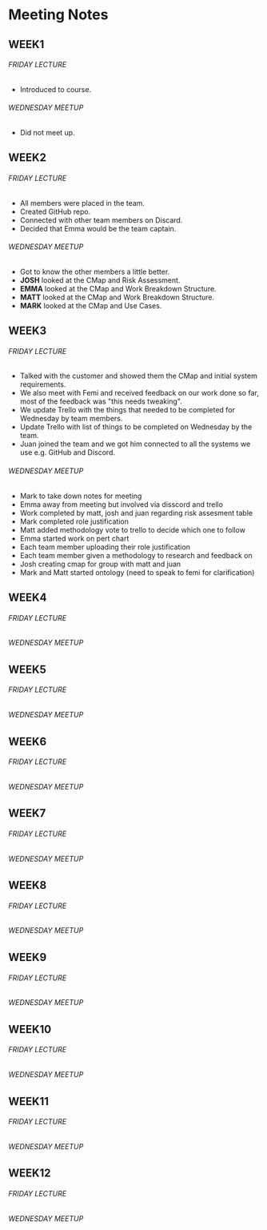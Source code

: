 # Meeting Notes

## WEEK1
###### FRIDAY LECTURE
- Introduced to course.

###### WEDNESDAY MEETUP
- Did not meet up.


## WEEK2
###### FRIDAY LECTURE
- All members were placed in the team.
- Created GitHub repo.
- Connected with other team members on Discard.
- Decided that Emma would be the team captain.

###### WEDNESDAY MEETUP
- Got to know the other members a little better.
- **JOSH** looked at the CMap and Risk Assessment.
- **EMMA** looked at the CMap and Work Breakdown Structure.
- **MATT** looked at the CMap and Work Breakdown Structure.
- **MARK** looked at the CMap and Use Cases.


## WEEK3
###### FRIDAY LECTURE
- Talked with the customer and showed them the CMap and initial system
 requirements.
- We also meet with Femi and received feedback on our work done so far,
 most of the feedback was "this needs tweaking".
- We update Trello with the things that needed to be completed for Wednesday by
 team members.
- Update Trello with list of things to be completed on Wednesday by the team.
- Juan joined the team and we got him connected to all the systems we use
 e.g. GitHub and Discord.

###### WEDNESDAY MEETUP
- Mark to take down notes for meeting
- Emma away from meeting but involved via disscord and trello
- Work completed by matt, josh and juan regarding risk assesment table
- Mark completed role justification
- Matt added methodology vote to trello to decide which one to follow
- Emma started work on pert chart
- Each team member uploading their role justification
- Each team member given a methodology to research and feedback on
- Josh creating cmap for group with matt and juan
- Mark and Matt started ontology (need to speak to femi for clarification)


## WEEK4
###### FRIDAY LECTURE
###### WEDNESDAY MEETUP



## WEEK5
###### FRIDAY LECTURE
###### WEDNESDAY MEETUP



## WEEK6
###### FRIDAY LECTURE
###### WEDNESDAY MEETUP



## WEEK7
###### FRIDAY LECTURE
###### WEDNESDAY MEETUP



## WEEK8
###### FRIDAY LECTURE
###### WEDNESDAY MEETUP



## WEEK9
###### FRIDAY LECTURE
###### WEDNESDAY MEETUP



## WEEK10
###### FRIDAY LECTURE
###### WEDNESDAY MEETUP



## WEEK11
###### FRIDAY LECTURE
###### WEDNESDAY MEETUP



## WEEK12
###### FRIDAY LECTURE
###### WEDNESDAY MEETUP
